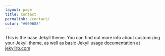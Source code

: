 ```yaml
---
layout: page
title: Contact
permalink: /contact/
color: "#009688"
---
```


This is the base Jekyll theme. You can find out more info about customizing your Jekyll theme, as well as basic Jekyll usage documentation at [jekyllrb.com](http://jekyllrb.com/)
